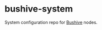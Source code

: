 # bushive-system

System configuration repo for [Bushive](https://github.com/killerbeebatteries/bushive) nodes.
